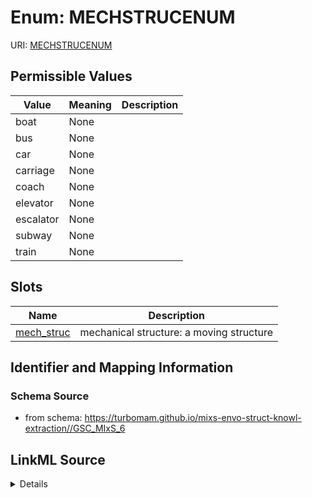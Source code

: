 # Enum: MECHSTRUCENUM



URI: [MECHSTRUCENUM](MECHSTRUCENUM)

## Permissible Values

| Value | Meaning | Description |
| --- | --- | --- |
| boat | None |  |
| bus | None |  |
| car | None |  |
| carriage | None |  |
| coach | None |  |
| elevator | None |  |
| escalator | None |  |
| subway | None |  |
| train | None |  |




## Slots

| Name | Description |
| ---  | --- |
| [mech_struc](mech_struc.md) | mechanical structure: a moving structure |






## Identifier and Mapping Information







### Schema Source


* from schema: https://turbomam.github.io/mixs-envo-struct-knowl-extraction//GSC_MIxS_6




## LinkML Source

<details>
```yaml
name: MECH_STRUC_ENUM
from_schema: https://turbomam.github.io/mixs-envo-struct-knowl-extraction//GSC_MIxS_6
rank: 1000
permissible_values:
  boat:
    text: boat
  bus:
    text: bus
  car:
    text: car
  carriage:
    text: carriage
  coach:
    text: coach
  elevator:
    text: elevator
  escalator:
    text: escalator
  subway:
    text: subway
  train:
    text: train

```
</details>
